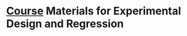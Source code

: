 # [Course](https://appliedstat.github.io/teaching/) Materials for Experimental Design and Regression


